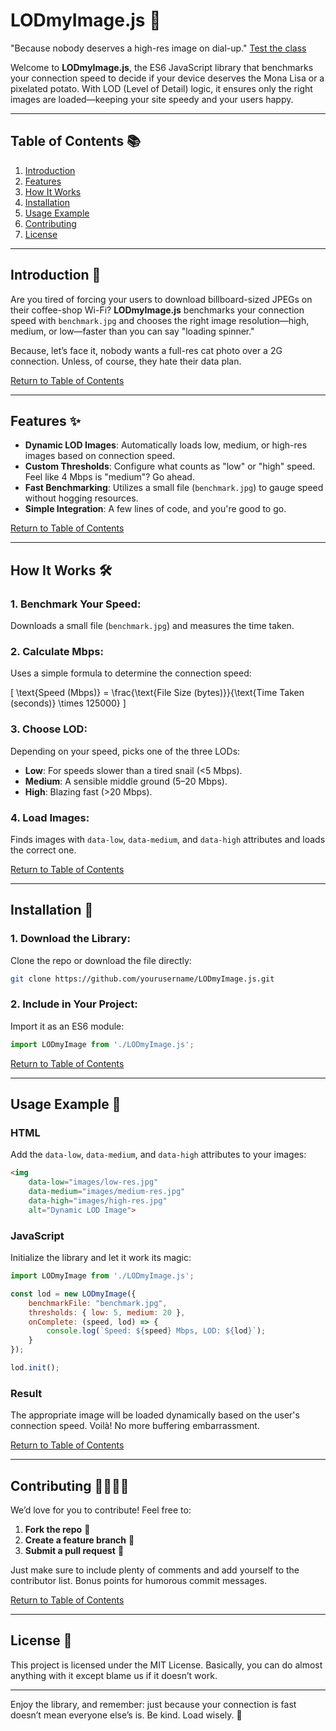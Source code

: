 # LODmyImage.js 🎨
"Because nobody deserves a high-res image on dial-up."
[Test the class](https://3disturbed.github.io/LODmyImage/test.html)


Welcome to **LODmyImage.js**, the ES6 JavaScript library that benchmarks your connection speed to decide if your device deserves the Mona Lisa or a pixelated potato. With LOD (Level of Detail) logic, it ensures only the right images are loaded—keeping your site speedy and your users happy.

---

## Table of Contents 📚
1. [Introduction](#introduction-)
2. [Features](#features-)
3. [How It Works](#how-it-works-)
4. [Installation](#installation-)
5. [Usage Example](#usage-example-)
6. [Contributing](#contributing-)
7. [License](#license-)

---

## Introduction 🎉
Are you tired of forcing your users to download billboard-sized JPEGs on their coffee-shop Wi-Fi? **LODmyImage.js** benchmarks your connection speed with `benchmark.jpg` and chooses the right image resolution—high, medium, or low—faster than you can say "loading spinner."

Because, let’s face it, nobody wants a full-res cat photo over a 2G connection. Unless, of course, they hate their data plan.

[Return to Table of Contents](#table-of-contents-)

---

## Features ✨
- **Dynamic LOD Images**: Automatically loads low, medium, or high-res images based on connection speed.
- **Custom Thresholds**: Configure what counts as "low" or "high" speed. Feel like 4 Mbps is "medium"? Go ahead.
- **Fast Benchmarking**: Utilizes a small file (`benchmark.jpg`) to gauge speed without hogging resources.
- **Simple Integration**: A few lines of code, and you're good to go.

[Return to Table of Contents](#table-of-contents-)

---

## How It Works 🛠️
### 1. **Benchmark Your Speed**:
Downloads a small file (`benchmark.jpg`) and measures the time taken.

### 2. **Calculate Mbps**:
Uses a simple formula to determine the connection speed:

\[
\text{Speed (Mbps)} = \frac{\text{File Size (bytes)}}{\text{Time Taken (seconds)} \times 125000}
\]

### 3. **Choose LOD**:
Depending on your speed, picks one of the three LODs:
- **Low**: For speeds slower than a tired snail (<5 Mbps).
- **Medium**: A sensible middle ground (5–20 Mbps).
- **High**: Blazing fast (>20 Mbps).

### 4. **Load Images**:
Finds images with `data-low`, `data-medium`, and `data-high` attributes and loads the correct one.

[Return to Table of Contents](#table-of-contents-)

---

## Installation 💾
### 1. **Download the Library**:
Clone the repo or download the file directly:
```bash
git clone https://github.com/yourusername/LODmyImage.js.git
```

### 2. **Include in Your Project**:
Import it as an ES6 module:
```javascript
import LODmyImage from './LODmyImage.js';
```

[Return to Table of Contents](#table-of-contents-)

---

## Usage Example 🚀

### HTML
Add the `data-low`, `data-medium`, and `data-high` attributes to your images:
```html
<img
    data-low="images/low-res.jpg"
    data-medium="images/medium-res.jpg"
    data-high="images/high-res.jpg"
    alt="Dynamic LOD Image">
```

### JavaScript
Initialize the library and let it work its magic:
```javascript
import LODmyImage from './LODmyImage.js';

const lod = new LODmyImage({
    benchmarkFile: "benchmark.jpg",
    thresholds: { low: 5, medium: 20 },
    onComplete: (speed, lod) => {
        console.log(`Speed: ${speed} Mbps, LOD: ${lod}`);
    }
});

lod.init();
```

### Result
The appropriate image will be loaded dynamically based on the user's connection speed. Voilà! No more buffering embarrassment.

[Return to Table of Contents](#table-of-contents-)

---

## Contributing 👩‍💻👨‍💻
We’d love for you to contribute! Feel free to:
1. **Fork the repo** 🍴
2. **Create a feature branch** 🚀
3. **Submit a pull request** 📩

Just make sure to include plenty of comments and add yourself to the contributor list. Bonus points for humorous commit messages.

[Return to Table of Contents](#table-of-contents-)

---

## License 📜
This project is licensed under the MIT License. Basically, you can do almost anything with it except blame us if it doesn’t work.

---

Enjoy the library, and remember: just because your connection is fast doesn’t mean everyone else’s is. Be kind. Load wisely. 🎨

